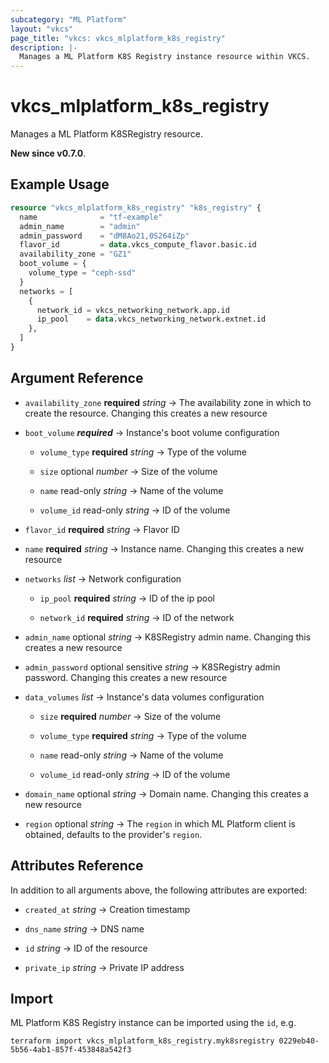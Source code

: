 ```yaml
---
subcategory: "ML Platform"
layout: "vkcs"
page_title: "vkcs: vkcs_mlplatform_k8s_registry"
description: |-
  Manages a ML Platform K8S Registry instance resource within VKCS.
---
```


# vkcs_mlplatform_k8s_registry

Manages a ML Platform K8SRegistry resource.

**New since v0.7.0**.

## Example Usage
```terraform
resource "vkcs_mlplatform_k8s_registry" "k8s_registry" {
  name              = "tf-example"
  admin_name        = "admin"
  admin_password    = "dM8Ao21,0S264iZp"
  flavor_id         = data.vkcs_compute_flavor.basic.id
  availability_zone = "GZ1"
  boot_volume = {
    volume_type = "ceph-ssd"
  }
  networks = [
    {
      network_id = vkcs_networking_network.app.id
      ip_pool    = data.vkcs_networking_network.extnet.id
    },
  ]
}
```

## Argument Reference
- `availability_zone` **required** *string* &rarr;  The availability zone in which to create the resource. Changing this creates a new resource

- `boot_volume` ***required*** &rarr;  Instance's boot volume configuration
  - `volume_type` **required** *string* &rarr;  Type of the volume

  - `size` optional *number* &rarr;  Size of the volume

  - `name` read-only *string* &rarr;  Name of the volume

  - `volume_id` read-only *string* &rarr;  ID of the volume


- `flavor_id` **required** *string* &rarr;  Flavor ID

- `name` **required** *string* &rarr;  Instance name. Changing this creates a new resource

- `networks`  *list* &rarr;  Network configuration
  - `ip_pool` **required** *string* &rarr;  ID of the ip pool

  - `network_id` **required** *string* &rarr;  ID of the network


- `admin_name` optional *string* &rarr;  K8SRegistry admin name. Changing this creates a new resource

- `admin_password` optional sensitive *string* &rarr;  K8SRegistry admin password. Changing this creates a new resource

- `data_volumes`  *list* &rarr;  Instance's data volumes configuration
  - `size` **required** *number* &rarr;  Size of the volume

  - `volume_type` **required** *string* &rarr;  Type of the volume

  - `name` read-only *string* &rarr;  Name of the volume

  - `volume_id` read-only *string* &rarr;  ID of the volume


- `domain_name` optional *string* &rarr;  Domain name. Changing this creates a new resource

- `region` optional *string* &rarr;  The `region` in which ML Platform client is obtained, defaults to the provider's `region`.


## Attributes Reference
In addition to all arguments above, the following attributes are exported:
- `created_at` *string* &rarr;  Creation timestamp

- `dns_name` *string* &rarr;  DNS name

- `id` *string* &rarr;  ID of the resource

- `private_ip` *string* &rarr;  Private IP address



## Import

ML Platform K8S Registry instance can be imported using the `id`, e.g.
```shell
terraform import vkcs_mlplatform_k8s_registry.myk8sregistry 0229eb40-5b56-4ab1-857f-453848a542f3
```
